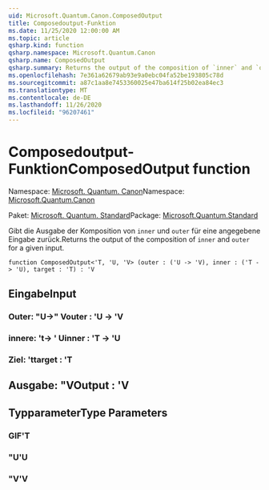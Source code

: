 ```yaml
---
uid: Microsoft.Quantum.Canon.ComposedOutput
title: Composedoutput-Funktion
ms.date: 11/25/2020 12:00:00 AM
ms.topic: article
qsharp.kind: function
qsharp.namespace: Microsoft.Quantum.Canon
qsharp.name: ComposedOutput
qsharp.summary: Returns the output of the composition of `inner` and `outer` for a given input.
ms.openlocfilehash: 7e361a62679ab93e9a0ebc04fa52be193805c78d
ms.sourcegitcommit: a87c1aa8e7453360025e47ba614f25b02ea84ec3
ms.translationtype: MT
ms.contentlocale: de-DE
ms.lasthandoff: 11/26/2020
ms.locfileid: "96207461"
---
```

# <a name="composedoutput-function"></a><span data-ttu-id="442b4-102">Composedoutput-Funktion</span><span class="sxs-lookup"><span data-stu-id="442b4-102">ComposedOutput function</span></span>

<span data-ttu-id="442b4-103">Namespace: [Microsoft. Quantum. Canon](xref:Microsoft.Quantum.Canon)</span><span class="sxs-lookup"><span data-stu-id="442b4-103">Namespace: [Microsoft.Quantum.Canon](xref:Microsoft.Quantum.Canon)</span></span>

<span data-ttu-id="442b4-104">Paket: [Microsoft. Quantum. Standard](https://nuget.org/packages/Microsoft.Quantum.Standard)</span><span class="sxs-lookup"><span data-stu-id="442b4-104">Package: [Microsoft.Quantum.Standard](https://nuget.org/packages/Microsoft.Quantum.Standard)</span></span>


<span data-ttu-id="442b4-105">Gibt die Ausgabe der Komposition von `inner` und `outer` für eine angegebene Eingabe zurück.</span><span class="sxs-lookup"><span data-stu-id="442b4-105">Returns the output of the composition of `inner` and `outer` for a given input.</span></span>

```qsharp
function ComposedOutput<'T, 'U, 'V> (outer : ('U -> 'V), inner : ('T -> 'U), target : 'T) : 'V
```


## <a name="input"></a><span data-ttu-id="442b4-106">Eingabe</span><span class="sxs-lookup"><span data-stu-id="442b4-106">Input</span></span>

### <a name="outer--u---v"></a><span data-ttu-id="442b4-107">Outer: "U->" V</span><span class="sxs-lookup"><span data-stu-id="442b4-107">outer : 'U -> 'V</span></span>




### <a name="inner--t---u"></a><span data-ttu-id="442b4-108">innere: 't-> ' U</span><span class="sxs-lookup"><span data-stu-id="442b4-108">inner : 'T -> 'U</span></span>




### <a name="target--t"></a><span data-ttu-id="442b4-109">Ziel: 't</span><span class="sxs-lookup"><span data-stu-id="442b4-109">target : 'T</span></span>





## <a name="output--v"></a><span data-ttu-id="442b4-110">Ausgabe: "V</span><span class="sxs-lookup"><span data-stu-id="442b4-110">Output : 'V</span></span>



## <a name="type-parameters"></a><span data-ttu-id="442b4-111">Typparameter</span><span class="sxs-lookup"><span data-stu-id="442b4-111">Type Parameters</span></span>

### <a name="t"></a><span data-ttu-id="442b4-112">GIF</span><span class="sxs-lookup"><span data-stu-id="442b4-112">'T</span></span>


### <a name="u"></a><span data-ttu-id="442b4-113">"U</span><span class="sxs-lookup"><span data-stu-id="442b4-113">'U</span></span>


### <a name="v"></a><span data-ttu-id="442b4-114">"V</span><span class="sxs-lookup"><span data-stu-id="442b4-114">'V</span></span>

